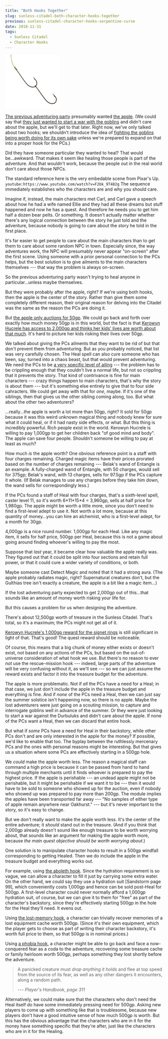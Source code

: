 ```yaml
---
title: "Both Hooks Together"
slug: sunless-citadel-both-character-hooks-together
previous: sunless-citadel-character-hooks-serpentine-curse
date: 2018-11-31
tags:
  - Sunless Citadel
  - Character Hooks
---
```


[//]: # (Putting the hook image as the cover looks terrible because it's blown up and stretched, it's stretched to fit the *width* of the banner and then cropped top and bottom so most of it is missing)

![two hooks together](./stinger-two-hook.jpg)

[The previous adventuring party](/sunless-citadel-character-hooks-rescue-mission) presumably wanted [the apple](sunless-citadel-character-hooks-tasting-the-fruit-of-the-tree).
(We could say that [they just wanted to start a war with the goblins](/sunless-citadel-adventure-synopsis#durbuluks-raided-road) and didn't care about the apple, but we'll get to that later. Right now, we've only talked about two hooks; we shouldn't introduce the idea of [fighting the goblins being worth doing for its own sake](/sunless-citadel-character-hooks-tasting-the-fruit-of-the-tree#simple-goblin-slaying-possible-motivation) unless we're prepared to expand on that into a proper hook for the PCs.)

Did they have someone particular they wanted to heal? That would be...awkward. That makes it seem like healing those people is part of the adventure. And that wouldn't work, because the people out in the real world don't care about those NPCs.

The standard reference here is the very embedable scene from Pixar's Up.
`youtube:https://www.youtube.com/watch?v=F2bk_9T482g`
The sequence immediately establishes who the characters are and why you should care.

Imagine if, instead, the main characters met Carl, and Carl gave a speech about how he had a wife named Ellie and they had all these dreams but stuff happened and now he has a quest. And therefore he needs you to get him half a dozen bear pelts. Or something. It doesn't actually matter whether there's any logical connection between the story he just told and the adventure, because nobody is going to care about the story he told in the first place.

It's far easier to get people to care about the main characters than to get them to care about some random NPC in town. Especially since, the way adventures work, the NPC will presumably never appear "on-screen" after the first scene.
Using someone with a prior personal connection to the PCs helps, but the best solution is to give ailments to the main characters themselves --- that way the problem is always on-screen.

So the previous adventuring party wasn't trying to heal anyone in particular...unless maybe themselves.

But they were probably after the apple, right? If we're using both hooks, then the apple is the center of the story. Rather than give them some completely different reason, their original reason for delving into the Citadel was the same as the reason the PCs are doing it.

But [the apple only auctions for 50gp](/sunless-citadel-character-hooks-tasting-the-fruit-of-the-tree). We could go back and forth over exactly how much money 50gp is in this world, but the fact is that [Kerowyn Hucrele has access to 2,000gp and thinks her kids' lives are worth about that much](/sunless-citadel-character-hooks-rescue-mission). It's hard to picture her kids risking their lives over 50gp.

We talked about giving the PCs ailments that they want to be rid of but that don't prevent them from adventuring. But as you probably noticed, that list was very carefully chosen. The Heal spell can also cure someone who has been, say, turned into a chaos beast, but that would prevent adventuring. We need the PCs to be [a very specific level of ailing](http://www.shamusyoung.com/twentysidedtale/?p=615) --- the problem has to be crippling enough that they couldn't live a normal life, but not so crippling that it prevents the story. That kind of contrivance is fine for main characters --- crazy things happen to main characters, that's why the story is about them --- but it's something else entirely to give that to four side cahracters. We could get away with that for *one*, maybe. If it's one of the siblings, then that gives us the other sibling coming along, too. But what about the other two adventurers?

...really...the apple is worth a lot more than 50gp, right? It sold for 50gp because it was this weird unknown magical thing and nobody knew for sure what it could heal, or if it had nasty side effects, or what. But this thing is incredibly powerful. Rich people exist in the world. Kerowyn Hucrele is willing to pay 1,000gp to get her children back "of good mind and body". The apple can save four people. Shouldn't someone be willing to pay at least as much?

How much *is* the apple worth?
One obvious reference point is a staff with four charges remaining. Charged magic items have their prices prorated based on the number of charges remaining --- Belak's wand of Entangle is an example. A fully-charged wand of Entangle, with 50 charges, would sell for 375gp; Belak's wand, with 13 charges, sells for 97.5gp if the PCs capture it whole. (If Belak manages to use any charges before they take him down, the wand sells for correspondingly less.)

If the PCs found a staff of Heal with four charges, that's a sixth-level spell, caster level 11, so it's worth 6\*11\*15\*4 = 3,960gp, sells at half price for 1,980gp.
The apple might be worth a little more, since you don't need to find a first-level adept to use it. Not worth a *lot* more, because at this quantity of money...you can hire an alchemist, who is a first-level adept, for a month for 30gp.

4,000gp is a nice round number. 1,000gp for each Heal. Like any magic item, it sells for half price, 500gp per Heal, because this is not a game about going around finding whoever's willing to pay the most.

Suppose that *last* year, it became clear how valuable the apple really was. They figured out that it could be split into four sections and retain full power, or that it could cure a wider variety of conditions, or both.

Maybe someone cast Detect Magic and noted that it had a strong aura. (The apple probably radiates magic, right? Supernatural creatures don't, but the Gulthias tree isn't exactly a creature, the apple is a bit like a magic item...)

If the lost adventuring party expected to get 2,000gp out of this...that sounds like an amount of money worth risking your life for.

But this causes a problem for us when designing the adventure.

There's about 12,500gp worth of treasure in the Sunless Citadel. That's total, so it's a maximum; the PCs might not get all of it.

[Kerowyn Hucrele's 1,000gp reward for the signet rings](/sunless-citadel-character-hooks-rescue-mission) is still significant in light of that. That's good! The quest reward should be noticeable.

Of course, this means that a big chunk of money either exists or doesn't exist, not based on any actions of the PCs, but based on the out-of-universe consideration of what hook we use. But there's no reason to ever *not* use the rescue-mission hook --- indeed, large parts of the adventure will be very confusing without it, as we'll see --- so we can just assume the reward exists and factor it into the treasure budget for the adventure.

The apple is more problematic. Not if *all* the PCs have a need for a Heal; in that case, we just don't include the apple in the treasure budget and everything is fine.
And if *none* of the PCs need a Heal, then we can just say the summer solstice isn't happening now, so there is no apple. Maybe the lost adventurers were just going on a scouting mission, to capture and interrogate goblins well in advance of the summer. Or they were just looking to start a war against the Durbuluks and didn't care about the apple. If none of the PCs want a Heal, then we can discard that entire hook.

But what if *some* PCs have a need for Heal in their backstory, while other PCs don't and are only interested in the apple for the money?
If possible, we'd like to enable that too. The byplay between the ruthlessly mercenary PCs and the ones with personal reasons might be interesting.
But that gives us a situation where some PCs are effectively starting in a 500gp hole.

We *could* make the apple worth less. The reason a magical staff can command a high price is because it can be passed from hand to hand through multiple merchants until it finds whoever is prepared to pay the highest price. If the apple is perishable --- an undead apple might not be perishable, but it might be perishable if we want it to be --- then it would have to be sold to someone who showed up for the auction, even if nobody who showed up was prepared to pay more than 200gp.
The module implies the apples have been transported far away --- "No samples of either type of apple remain anywhere near Oakhurst." --- but it's never important to the story, so it's easy to change.

But we don't really want to make the apple worth less. It's the center of the entire adventure; it *should* stand out in the treasure.
(And if you think that 2,000gp already doesn't sound like enough treasure to be worth worrying about, that sounds like an argument for making the apple worth more, because *the main quest objective should be worth worrying about*.)

One solution is to manipulate character hooks to result in a 500gp windfall corresponding to getting Healed. Then we do include the apple in the treasure budget and everything works out.

For example, using [the aboleth hook](/sunless-citadel-character-hooks-aboleth-slime). Since the hydration requirement is so vague, we can allow a character to fill it just by carrying some extra water. On the other hand, we could say they use a hydration suit [Sandstorm page 99], which conveniently costs 1,000gp and hence can be sold post-Heal for 500gp.
A first-level character could never normally afford a 1,000gp hydration suit, of course, but we can give it to them for "free" as part of the character's backstory, since they're effectively starting 500gp in the hole for the Heal they'll need. It evens out.

Using [the lost-memory hook](/sunless-citadel-character-hooks-tasting-the-fruit-of-the-tree#pixie-amnesia), a character can trivially recover memories of a lost equipment cache worth 500gp. (Since it's their own equipment, which the player gets to choose as part of writing their character backstory, it's worth full price to them, so that 500gp is in nominal prices.)

Using [a phobia hook](/sunless-citadel-character-hooks-phobias), a character might be able to go back and face a now-conquered fear as a coda to the adventure, recovering some treasure cache or family heirloom worth 500gp, perhaps something they lost shortly before the adventure.

> A panicked creature must *drop anything it holds* and flee at top speed from the source of its fear, as well as any other dangers it encounters, along a random path.
>
> --- <cite>Player's Handbook, page 311</cite>

Alternatively, we could make sure that the characters who don't need the Heal itself do have some immediately pressing need for 500gp. Asking new players to come up with something like that is troublesome, because new players don't have a good intuitive sense of how much 500gp is worth. But this has the obvious advantage that the characters who are in it for the money have something specific that they're after, just like the characters who are in it for the Healing.





